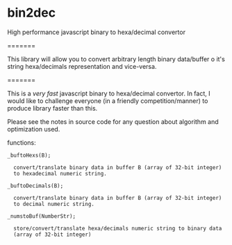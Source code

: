 # bin2dec
High performance javascript binary to hexa/decimal convertor

=======

  This library will allow you to convert arbitrary length
  binary data/buffer o it's string hexa/decimals representation
  and vice-versa.

=======

This is a *very fast* javascript binary to hexa/decimal convertor.
In fact, I would like to challenge everyone (in a friendly competition/manner) to produce library faster than this.

Please see the notes in source code for any question about algorithm and optimization used.


  functions:

    _buftoHexs(B);

      convert/translate binary data in buffer B (array of 32-bit integer)
      to hexadecimal numeric string.

    _buftoDecimals(B);

      convert/translate binary data in buffer B (array of 32-bit integer)
      to decimal numeric string.

    _numstoBuf(NumberStr);

      store/convert/translate hexa/decimals numeric string to binary data
      (array of 32-bit integer)

